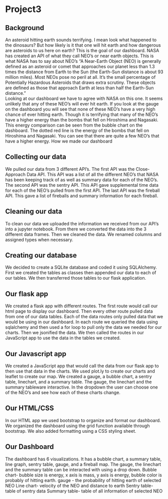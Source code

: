 # Project3
## Background
An asteroid hitting earth sounds terrifying. I mean look what happened to the dinosaurs? But how likely is it that one will hit earth and how dangerous are asteroids to us here on earth? This is the goal of our dashboard. NASA has created an API of what they call NEO’s or near earth objects. This is what NASA has to say about NEO’s “A Near-Earth Object (NEO) is generally defined as an asteroid or comet that approaches our planet less than 1.3 times the distance from Earth to the Sun (the Earth-Sun distance is about 93 million miles). Most NEOs pose no peril at all. It’s the small percentage of Potentially Hazardous Asteroids that draws extra scrutiny. These objects are defined as those that approach Earth at less than half the Earth-Sun distance.”  
Looking at our dashboard we have to agree with NASA on this one. It seems unlikely that any of these NEO’s will ever hit earth. If you look at the gauge on the dashboard you will see that none of these NEO’s have a very high chance of ever hitting earth. Though it is terrifying that many of the NEO’s have a higher energy than the bombs that fell on Hiroshima and Nagasaki. This energy comparison can be seen from the bubble chart on the dashboard. The dotted red line is the energy of the bombs that fell on Hiroshima and Nagasaki. You can see that there are quite a few NEO’s  that have a higher energy. 
How we made our dashboard 
## Collecting our data
We pulled our data from 3 different API’s. The first API was the Close-Approach Data API. This API  was a list of all the different NEO’s that NASA has been keeping track of as well as summary data for each of the NEO’s. The second API was the sentry API. This API gave supplemental time data for each of the NEO’s pulled from the first API. The last API was the fireball API. This gave a list of fireballs and summary information for each fireball. 
## Cleaning our data
To clean our data we uploaded the information we received from our API’s into a jupyter notebook. From there we converted the data into the 3 different data frames. Then we cleaned the data. We renamed columns and assigned types when necessary. 

## Creating our database
We decided to create a SQLite database and coded it using SQLAlchemy. First we created the tables as classes then appended our data to each of our tables. We then transferred those tables to our flask application. 

## Our flask app
We created a flask app with different routes. The first route would call our html page to display our dashboard. Then every other route pulled data from one of our data tables. Each of the data routes only pulled data that we would be using in our dashboard.  In each route we queried the data using sqlalchemy and then used a for loop to pull only the data we needed for our charts. Then we jsonified the data. We then called the routes in our JavaScript app to use the data in the tables we created. 
## Our Javascript app
We created a JavaScript app that would call the data from our flask app to then use that data in the charts. We used plot.ly to create our charts and leaflet to create our map. We created a gauge, a bubble chart, a  sentry table, linechart, and a summary table. The gauge, the linechart and the summary tableware interactive. In the dropdown the user can choose one of the NEO’s and  see how each of these charts change. 

## Our HTML/CSS
In our HTML app we used bootstrap to organize and format our dashboard. We organized the dashboard using the grid function available through bootstrap. We also added formatting using a CSS styling sheet. 
## Our Dashboard
The dashboard has 6 visualizations. It has a bubble chart, a summary table, line graph, sentry table, gauge, and a fireball map. The gauge, the linechart and the summary table can be interacted with using a drop down.
Bubble chart- bubble size is energy, x axis is mass, y axis is energy, bubble color is probably of hitting earth. 
gauge - the probability of hitting earth of selected NEO
Line chart- velocity of the NEO and distance to earth 
Sentry  table- table of sentry data
Summary table- table of all information of selected NEO

